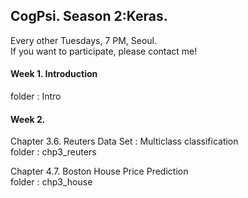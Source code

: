 ## CogPsi. Season 2:Keras.

Every other Tuesdays, 7 PM, Seoul. <br>
If you want to participate, please contact me!

#### Week 1. Introduction 
folder : Intro
  
#### Week 2. 

Chapter 3.6. Reuters Data Set : Multiclass classification <br>
folder : chp3_reuters

Chapter 4.7. Boston House Price Prediction <br>
folder : chp3_house

